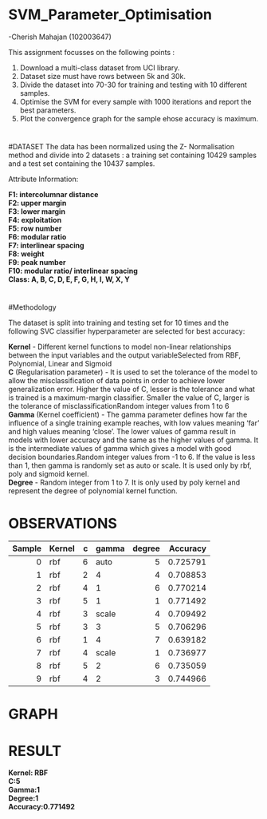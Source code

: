 # SVM_Parameter_Optimisation
-Cherish Mahajan (102003647) 

This assignment focusses on the following points :
1. Download a multi-class dataset from UCI library.
2. Dataset size must have rows between 5k and 30k.
3. Divide the dataset into 70-30 for training and testing with 10 different samples.
4. Optimise the SVM for every sample with 1000 iterations and report the best parameters.
5. Plot the convergence graph for the sample ehose accuracy is maximum.
#

#DATASET
The data has been normalized using the Z- Normalisation method and divide into 2 datasets : a training set containing 10429 samples and a test set containing the 10437 samples.

Attribute Information:

**F1: intercolumnar distance**<br>
**F2: upper margin**<br>
**F3: lower margin**<br>
**F4: exploitation**<br>
**F5: row number**<br>
**F6: modular ratio**<br>
**F7: interlinear spacing**<br>
**F8: weight**<br>
**F9: peak number**<br>
**F10: modular ratio/ interlinear spacing**<br>
**Class: A, B, C, D, E, F, G, H, I, W, X, Y**<br>

#
#Methodology

The dataset is split into training and testing set for 10 times and the following SVC classifier hyperparameter are selected for best accuracy:

**Kernel** -  Different kernel functions to model non-linear relationships between the input variables and the output variableSelected from RBF, Polynomial, Linear and Sigmoid<br>
**C** (Regularisation parameter) - It is used to set the tolerance of the model to allow the misclassification of data points in order to achieve lower generalization error. Higher the value of C, lesser is the tolerance and what is trained is a maximum-margin classifier. Smaller the value of C, larger is the tolerance of misclassificationRandom integer values from 1 to 6<br>
**Gamma** (Kernel coefficient) - The gamma parameter defines how far the influence of a single training example reaches, with low values meaning ‘far’ and high values meaning ‘close’. The lower values of gamma result in models with lower accuracy and the same as the higher values of gamma. It is the intermediate values of gamma which gives a model with good decision boundaries.Random integer values from -1 to 6. If the value is less than 1, then gamma is randomly set as auto or scale. It is used only by rbf, poly and sigmoid kernel.<br>
**Degree** - Random integer from 1 to 7. It is only used by poly kernel and represent the degree of polynomial kernel function.<br>

#
# OBSERVATIONS

|Sample| Kernel   |   c | gamma   |   degree |   Accuracy |
|-----:|:---------|----:|:--------|---------:|-----------:|
0      | rbf      |6    |auto     | 5        |0.725791
1      |rbf       |2    | 4       |4         |0.708853
2      |rbf       |4    | 1       |6         |0.770214
3      |rbf       |5    | 1       |1         |0.771492
4      |rbf       |3    |scale    |4         |0.709492
5      |rbf       |3    | 3       |5         |0.706296
6      |rbf       |1    | 4       |7         |0.639182
7      |rbf       |4    |scale    |1         |0.736977
8      |rbf       |5    | 2       |6         |0.735059
9      |rbf       |4    |2        |3         |0.744966


#
# GRAPH

#
# RESULT

**Kernel: RBF**<br>
**C:5**<br>
**Gamma:1**<br>
**Degree:1** <br>
**Accuracy:0.771492**<br>

